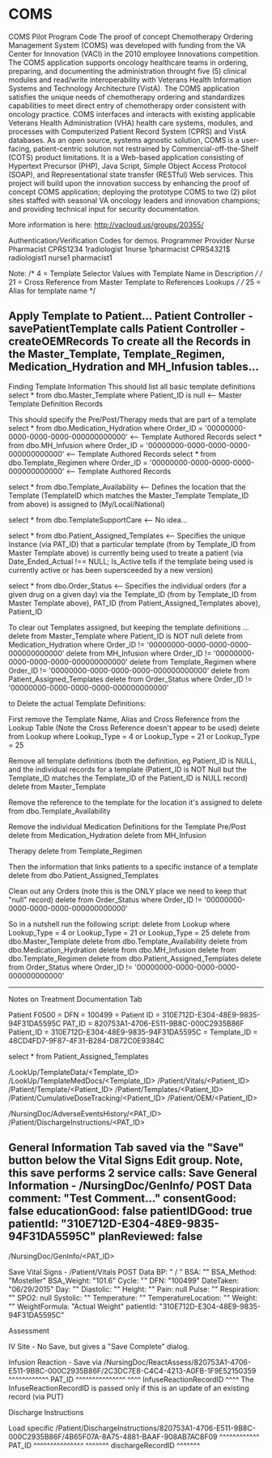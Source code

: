 COMS
====
COMS Pilot Program Code
The proof of concept Chemotherapy Ordering Management System (COMS) was developed with funding from the VA Center for Innovation (VACI) in the 2010 employee Innovations competition. The COMS application supports oncology healthcare teams in ordering, preparing, and documenting the administration throught five (5) clinical modules and read/write interoperability with Veterans Health Information Systems and Technology Architecture (VistA).
The COMS application satisfies the unique needs of chemotherapy ordering and standardizes capabilities to meet direct entry of chemotherapy order consistent with oncology practice. COMS interfaces and interacts with existing applicable Veterans Health Administration (VHA) health care systems, modules, and processes with Computerized Patient Record System (CPRS) and VistA databases. As an open source, systems agnostic solution, COMS is a user-facing, patient-centric solution not restrained by Commercial-off-the-Shelf (COTS) product limitations. It is a Web-based application consisting of Hypertext Precursor (PHP), Java Script, Simple Object Access Protocol (SOAP), and Representational state transfer (RESTful) Web services.
This project will build upon the innovation success by enhancing the proof of concept COMS application; deploying the prototype COMS to two (2) pilot sites staffed with seasonal VA oncology leaders and innovation champions; and providing technical input for security documentation. 

More information is here: http://vacloud.us/groups/20355/


Authentication/Verification Codes for demos.
Programmer	Provider	Nurse	Pharmacist
CPRS1234	1radiologist	1nurse	1pharmacist
CPRS4321$	radiologist1	nurse1	pharmacist1

Note:
/*  4 = Template Selector Values with Template Name in Description */
/* 21 = Cross Reference from Master Template to References Lookups */
/* 25 = Alias for template name */





Apply Template to Patient...
Patient Controller - savePatientTemplate
calls
Patient Controller - createOEMRecords
To create all the Records in the Master_Template, Template_Regimen, Medication_Hydration and MH_Infusion tables...
-------------------



Finding Template Information
This should list all basic template definitions
select * from dbo.Master_Template where Patient_ID is null <-- Master Template Definition Records

This should specify the Pre/Post/Therapy meds that are part of a template
select * from dbo.Medication_Hydration where Order_ID = '00000000-0000-0000-0000-000000000000' <-- Template Authored Records
select * from dbo.MH_Infusion where Order_ID = '00000000-0000-0000-0000-000000000000' <-- Template Authored Records
select * from dbo.Template_Regimen where Order_ID = '00000000-0000-0000-0000-000000000000' <-- Template Authored Records

select * from dbo.Template_Availability <-- Defines the location that the Template (TemplateID which matches the Master_Template Template_ID from above) is assigned to (My/Local/National)

select * from dbo.TemplateSupportCare <-- No idea...


select * from dbo.Patient_Assigned_Templates <-- Specifies the unique Instance (via PAT_ID) that a particular template (from by Template_ID from Master Template above) is currently being used to treate a patient (via Date_Ended_Actual !== NULL; Is_Active tells if the template being used is currently active or has been supersceeded by a new version)

select * from dbo.Order_Status <-- Specifies the individual orders (for a given drug on a given day) via the Template_ID (from by Template_ID from Master Template above), PAT_ID (from Patient_Assigned_Templates above), Patient_ID



To clear out Templates assigned, but keeping the template definitions ...
delete from Master_Template where Patient_ID is NOT null
delete from Medication_Hydration where Order_ID != '00000000-0000-0000-0000-000000000000'
delete from MH_Infusion where Order_ID != '00000000-0000-0000-0000-000000000000'
delete from Template_Regimen where Order_ID != '00000000-0000-0000-0000-000000000000'
delete from Patient_Assigned_Templates
delete from Order_Status where Order_ID != '00000000-0000-0000-0000-000000000000'

to Delete the actual Template Definitions:

First remove the Template Name, Alias and Cross Reference from the Lookup Table (Note the Cross Reference doesn't appear to be used)
delete from Lookup where Lookup_Type = 4 or Lookup_Type = 21 or Lookup_Type = 25

Remove all template definitions (both the definition, eg Patient_ID is NULL, and the individual records for a template (Patient_ID is NOT Null but the Template_ID matches the Template_ID of the Patient_ID is NULL record)
delete from Master_Template

Remove the reference to the template for the location it's assigned to
delete from dbo.Template_Availability

Remove the individual Medication Definitions for the Template
Pre/Post
delete from Medication_Hydration
delete from MH_Infusion

Therapy
delete from Template_Regimen

Then the information that links patients to a specific instance of a template
delete from dbo.Patient_Assigned_Templates

Clean out any Orders (note this is the ONLY place we need to keep that "null" record)
delete from Order_Status where Order_ID != '00000000-0000-0000-0000-000000000000'




So in a nutshell run the following script:
delete from Lookup where Lookup_Type = 4 or Lookup_Type = 21 or Lookup_Type = 25
delete from dbo.Master_Template
delete from dbo.Template_Availability
delete from dbo.Medication_Hydration
delete from dbo.MH_Infusion
delete from dbo.Template_Regimen
delete from dbo.Patient_Assigned_Templates 
delete from Order_Status where Order_ID != '00000000-0000-0000-0000-000000000000'

--------------------------------------------------------------------------------------------------------------------------------------------
Notes on Treatment Documentation Tab

Patient F0500 = DFN = 100499 = Patient ID = 310E712D-E304-48E9-9835-94F31DA5595C
PAT_ID = 820753A1-4706-E511-9B8C-000C2935B86F	Patient_ID = 310E712D-E304-48E9-9835-94F31DA5595C = Template_ID = 48CD4FD7-9F87-4F31-B284-D872C0E9384C

select * from Patient_Assigned_Templates

/LookUp/TemplateData/<Template_ID>
/LookUp/TemplateMedDocs/<Template_ID>
/Patient/Vitals/<Patient_ID>
/Patient/Template/<Patient_ID>
/Patient/Templates/<Patient_ID>
/Patient/CumulativeDoseTracking/<Patient_ID>
/Patient/OEM/<Patient_ID>

/NursingDoc/AdverseEventsHistory/<PAT_ID>
/Patient/DischargeInstructions/<PAT_ID>


General Information Tab
saved via the "Save" button below the Vital Signs Edit group.
Note, this save performs 2 service calls:
Save General Information - /NursingDoc/GenInfo/
POST Data
comment: "Test Comment..."
consentGood: false
educationGood: false
patientIDGood: true
patientId: "310E712D-E304-48E9-9835-94F31DA5595C"
planReviewed: false
---------------
/NursingDoc/GenInfo/<PAT_ID>






Save Vital Signs - /Patient/Vitals
POST Data
BP: " / "
BSA: ""
BSA_Method: "Mosteller"
BSA_Weight: "101.6"
Cycle: ""
DFN: "100499"
DateTaken: "06/29/2015"
Day: ""
Diastolic: ""
Height: ""
Pain: null
Pulse: ""
Respiration: ""
SPO2: null
Systolic: ""
Temperature: ""
TemperatureLocation: ""
Weight: ""
WeightFormula: "Actual Weight"
patientId: "310E712D-E304-48E9-9835-94F31DA5595C"


Assessment

IV Site - No Save, but gives a "Save Complete" dialog.


Infusion Reaction - Save via 
/NursingDoc/ReactAssess/820753A1-4706-E511-9B8C-000C2935B86F/2C3DC7E8-C4C4-4213-A0FB-1F9E52150359
                        ^^^^^^^^^^^^ PAT_ID ^^^^^^^^^^^^^^^   ^^^^ InfuseReactionRecordID ^^^^
The InfuseReactionRecordID is passed only if this is an update of an existing record (via PUT)

Discharge Instructions

Load specific
/Patient/DischargeInstructions/820753A1-4706-E511-9B8C-000C2935B86F/4B65F07A-8A75-4881-BAAF-908AB7AC8F09
                               ^^^^^^^^^^^^ PAT_ID ^^^^^^^^^^^^^^^   ^^^^^^^ dischargeRecordID ^^^^^^^



